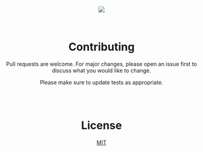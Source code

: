 
<div align='center'>
<img src='https://user-images.githubusercontent.com/79331471/119887115-56f59000-bef9-11eb-8b12-2281300c2d51.gif'/>
</div>




<br>
<br>

<h1 align='center'> Contributing </h1>
<p align='center'>
Pull requests are welcome. For major changes, please open an issue first to discuss what you would like to change.</p>
<p align='center'>
Please make sure to update tests as appropriate.
</p>

<br>
<br>

<h1 align='center'>License</h1>
<p align='center'>
<a href="https://choosealicense.com/licenses/mit/">MIT</a>

</p>
